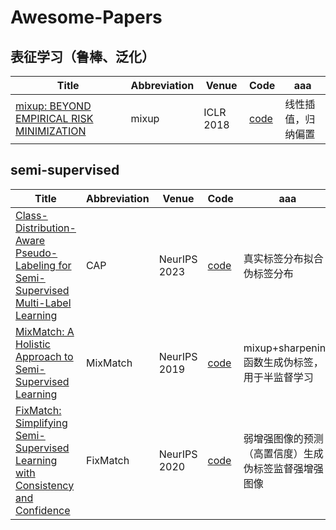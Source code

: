 # Awesome-Papers

## 表征学习（鲁棒、泛化）
| Title | Abbreviation | Venue | Code | aaa |
|-----|-----|-----|-----|-----|
| [mixup: BEYOND EMPIRICAL RISK MINIMIZATION](https://openreview.net/forum?id=r1Ddp1-Rb&;noteId=r1Ddp1-Rb) | mixup | ICLR 2018 | [code](https://github.com/facebookresearch/mixup-cifar10) | 线性插值，归纳偏置 |


## semi-supervised
| Title | Abbreviation | Venue | Code | aaa |
|-----|-----|-----|-----|-----|
| [Class-Distribution-Aware Pseudo-Labeling for Semi-Supervised Multi-Label Learning](https://proceedings.neurips.cc/paper_files/paper/2023/file/5195825ee60d7efc1e42b7f3f3137040-Paper-Conference.pdf) | CAP | NeurIPS 2023 | [code](https://github.com/xiemk/SSMLL-CAP) | 真实标签分布拟合伪标签分布 |
| [MixMatch: A Holistic Approach to Semi-Supervised Learning](https://proceedings.neurips.cc/paper_files/paper/2019/hash/1cd138d0499a68f4bb72bee04bbec2d7-Abstract.html) | MixMatch | NeurIPS 2019 | [code](https://github.com/google-research/mixmatch) | mixup+sharpening函数生成伪标签，用于半监督学习 |
| [FixMatch: Simplifying Semi-Supervised Learning with Consistency and Confidence](https://proceedings.neurips.cc/paper_files/paper/2020/file/06964dce9addb1c5cb5d6e3d9838f733-Paper.pdf) | FixMatch | NeurIPS 2020 | [code](https://github.com/google-research/fixmatch) | 弱增强图像的预测（高置信度）生成伪标签监督强增强图像 |
